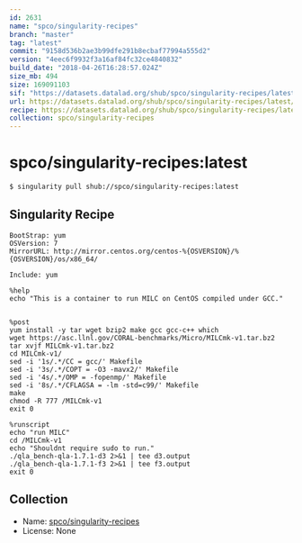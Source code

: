```yaml
---
id: 2631
name: "spco/singularity-recipes"
branch: "master"
tag: "latest"
commit: "9158d536b2ae3b99dfe291b8ecbaf77994a555d2"
version: "4eec6f9932f3a16af84fc32ce4840832"
build_date: "2018-04-26T16:28:57.024Z"
size_mb: 494
size: 169091103
sif: "https://datasets.datalad.org/shub/spco/singularity-recipes/latest/2018-04-26-9158d536-4eec6f99/4eec6f9932f3a16af84fc32ce4840832.simg"
url: https://datasets.datalad.org/shub/spco/singularity-recipes/latest/2018-04-26-9158d536-4eec6f99/
recipe: https://datasets.datalad.org/shub/spco/singularity-recipes/latest/2018-04-26-9158d536-4eec6f99/Singularity
collection: spco/singularity-recipes
---
```


# spco/singularity-recipes:latest

```bash
$ singularity pull shub://spco/singularity-recipes:latest
```

## Singularity Recipe

```singularity
BootStrap: yum
OSVersion: 7
MirrorURL: http://mirror.centos.org/centos-%{OSVERSION}/%{OSVERSION}/os/x86_64/

Include: yum

%help
echo "This is a container to run MILC on CentOS compiled under GCC."


%post
yum install -y tar wget bzip2 make gcc gcc-c++ which
wget https://asc.llnl.gov/CORAL-benchmarks/Micro/MILCmk-v1.tar.bz2
tar xvjf MILCmk-v1.tar.bz2
cd MILCmk-v1/
sed -i '1s/.*/CC = gcc/' Makefile
sed -i '3s/.*/COPT = -O3 -mavx2/' Makefile
sed -i '4s/.*/OMP = -fopenmp/' Makefile
sed -i '8s/.*/CFLAGSA = -lm -std=c99/' Makefile
make
chmod -R 777 /MILCmk-v1
exit 0

%runscript
echo "run MILC"
cd /MILCmk-v1
echo "Shouldnt require sudo to run."
./qla_bench-qla-1.7.1-d3 2>&1 | tee d3.output
./qla_bench-qla-1.7.1-f3 2>&1 | tee f3.output
exit 0
```

## Collection

 - Name: [spco/singularity-recipes](https://github.com/spco/singularity-recipes)
 - License: None

